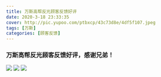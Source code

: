 ```yaml
---
title: 万斯高帮反光顾客反馈好评
date: 2020-3-18 23:33:35
cover: http://pic.yupoo.com/ptbxcp/43c73d8e/4df5f107.jpeg
tags: [万斯]
categories: [顾客反馈]
---
```


###  万斯高帮反光顾客反馈好评，感谢兄弟！
![](http://pic.yupoo.com/ptbxcp/43e9cccc/a6c47cde.jpeg)
![](http://pic.yupoo.com/ptbxcp/316931ee/29daedd4.jpeg)
![](http://pic.yupoo.com/ptbxcp/43c73d8e/4df5f107.jpeg)
